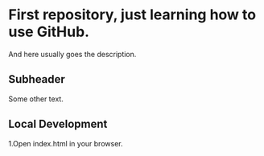 # First repository, just learning how to use GitHub.
And here usually goes the description.
## Subheader
Some other text.

## Local Development

1.Open index.html in your browser.